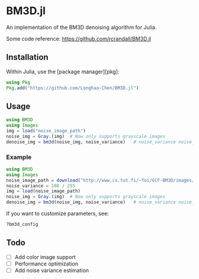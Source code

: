 # BM3D.jl

An implementation of the BM3D denoising algorithm for Julia.

Some code reference: https://github.com/rcrandall/BM3D.jl

## Installation

Within Julia, use the [package manager][pkg]:
```julia
using Pkg
Pkg.add("https://github.com/Longhao-Chen/BM3D.jl")
```

## Usage

```julia
using BM3D
using Images
img = load("noise_image_path")
noise_img = Gray.(img)	# Now only supports grayscale images
denoise_img = bm3d(noise_img, noise_variance)	# noise_variance noise_variance is the variance of the noise.
```

### Example

```julia
using BM3D
using Images
noise_image_path = download("http://www.cs.tut.fi/~foi/GCF-BM3D/images/Lena512_noi_s100.png")
noise_variance = 100 / 255
img = load(noise_image_path)
noise_img = Gray.(img)	# Now only supports grayscale images
denoise_img = bm3d(noise_img, noise_variance)	# noise_variance noise_variance is the variance of the noise.
```

If you want to customize parameters, see:

```julia
?bm3d_config
```


## Todo

- [ ] Add color image support
- [ ] Performance optimization
- [ ] Add noise variance estimation